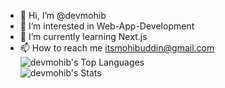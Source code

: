 - 👋 Hi, I’m @devmohib
- 👀 I’m interested in Web-App-Development
- 🌱 I’m currently learning Next.js
- 📫 How to reach me itsmohibuddin@gmail.com   
![devmohib's Top Languages](https://github-readme-stats.vercel.app/api/top-langs/?username=devmohib&theme=vue-dark&show_icons=true&hide_border=true&layout=compact)  
![devmohib's Stats](https://github-readme-stats.vercel.app/api?username=devmohib&theme=vue-dark&show_icons=true&hide_border=true&count_private=true)  
<!---
devmohib/devmohib is a ✨ special ✨ repository because its `README.md` (this file) appears on your GitHub profile.
You can click the Preview link to take a look at your changes.
--->

